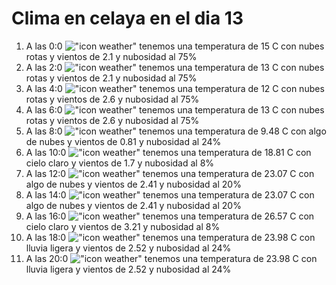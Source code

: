 # Clima en celaya en el dia 13

1. A las 0:0 !["icon weather"](http://openweathermap.org/img/w/04n.png) tenemos una temperatura de 15 C con nubes rotas y  vientos de 2.1 y nubosidad al 75%
1. A las 2:0 !["icon weather"](http://openweathermap.org/img/w/04n.png) tenemos una temperatura de 13 C con nubes rotas y  vientos de 2.1 y nubosidad al 75%
1. A las 4:0 !["icon weather"](http://openweathermap.org/img/w/04n.png) tenemos una temperatura de 12 C con nubes rotas y  vientos de 2.6 y nubosidad al 75%
1. A las 6:0 !["icon weather"](http://openweathermap.org/img/w/04n.png) tenemos una temperatura de 13 C con nubes rotas y  vientos de 2.6 y nubosidad al 75%
1. A las 8:0 !["icon weather"](http://openweathermap.org/img/w/02d.png) tenemos una temperatura de 9.48 C con algo de nubes y  vientos de 0.81 y nubosidad al 24%
1. A las 10:0 !["icon weather"](http://openweathermap.org/img/w/02d.png) tenemos una temperatura de 18.81 C con cielo claro y  vientos de 1.7 y nubosidad al 8%
1. A las 12:0 !["icon weather"](http://openweathermap.org/img/w/02d.png) tenemos una temperatura de 23.07 C con algo de nubes y  vientos de 2.41 y nubosidad al 20%
1. A las 14:0 !["icon weather"](http://openweathermap.org/img/w/02d.png) tenemos una temperatura de 23.07 C con algo de nubes y  vientos de 2.41 y nubosidad al 20%
1. A las 16:0 !["icon weather"](http://openweathermap.org/img/w/02d.png) tenemos una temperatura de 26.57 C con cielo claro y  vientos de 3.21 y nubosidad al 8%
1. A las 18:0 !["icon weather"](http://openweathermap.org/img/w/10d.png) tenemos una temperatura de 23.98 C con lluvia ligera y  vientos de 2.52 y nubosidad al 24%
1. A las 20:0 !["icon weather"](http://openweathermap.org/img/w/10n.png) tenemos una temperatura de 23.98 C con lluvia ligera y  vientos de 2.52 y nubosidad al 24%
